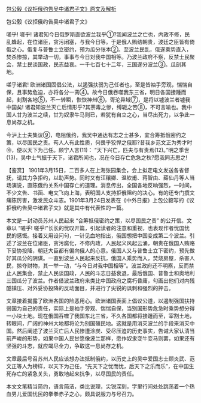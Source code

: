 [包公毅《议拒俄约告吴中诸君子文》原文及解析](https://www.vrrw.net/wx/10315.html)

包公毅《议拒俄约告吴中诸君子文》

嗟乎! 嗟乎! 诸君知今日俄罗斯直欲波兰我乎①?我闻波兰之亡也，内政不修，民乱蜂起，在位诸臣，贪污闭塞，与我今日等。于是俄人贿结朝贵，波廷之臣皆有倚俄之心。俄复与普鲁士立密约，预为瓜分张本②。至波兰民乱，俄遂乘势直入，焚杀惨掠，其举动一切，事事与今日对我中国相等。乃波兰政府不察，反禁士民聚会，禁士民谈国政，民志益衰。一千七百七十二年，三国遂分波兰③。瓜剖其地。

嗟乎诸君! 欧洲诸国固倡公法，以遏强扶弱为己任者也，至是皆袖手旁观，惴惴自保，且事势危迫，亦将各分一脔④。故今日俄吞噬我东三省，明日各国接踵而起，刲割各地⑤，不一转瞬，恢恢神州⑥，胥沦异域⑦，是将以墟波兰者墟我中国矣! 诸君知波兰灭亡后情形乎?其荼毒之惨，缚轭之苦⑧，不可言喻也。我中国人甘为波兰之续，甘为奴隶牛马则已，若犹有自立之心，当尽出死力，以争此一息尚存之机。

今沪上士夫集议⑨，电阻俄约，我吴中通达有志之士甚多，宜合筹抵俄密约之策，以尽国民之责。苟人人有此性质，何畏乎狡悍之俄耶?昔我乡范文正为秀才时⑩，便以天下为己任。顾宁人言(11)： “天下兴亡，匹夫与有责焉(12)。”明之季世(13)，吴中士气振于天下，诸君所闻也，况在今日存亡危急之秋?愿我同志思之!



【鉴赏】 1901年3月15日，二百多人在上海张园集会，会上拟定电文发送各省督抚，请其力争拒约，以助声势。同时又有汪穰卿、温钦甫、蒋智由、薛仙丹等人当场演说，直陈俄约关系中国存亡的道理。消息传出，全国各地反响强烈，一时间，不少文告、书函、电文飞向上海，表明国人支持拒俄阻约的决心。有的还专门撰文痛陈厉害，激发民众斗志。1901年3月24日发表在《中外日报》上包公毅写的《议拒俄约告吴中诸君子文》就是其中有代表性的一篇。

本文是一封动员苏州人民起来 “合筹抵俄密约之策，以尽国民之责” 的公开信。文章以 “嗟乎! 嗟乎!”长长的忧叹开篇，引起读者的注意和重视，也表现作者忧国忧民的感慨。接着又用设问句，一针见血地指出，俄国想把中国变成第二个波兰。引述了波兰在位诸臣，贪污腐化，不修内政，人民起义风起云涌，朝贵在俄国人贿赂下妥协投降，朝廷大臣都有偏向俄人的心意。俄国人又与普鲁士立下密约，预先做好其瓜分的阴谋。一直到波兰人民起来反抗，俄国人乘势而入，焚烧房屋，杀害人民，掠夺财物，其一举一动，“与今日对我中国相等”。波兰政府还不明察，反而禁止人民集会，禁止人民谈国政，人民的斗志日益衰退，最后俄国、普鲁士和奥地利三国瓜分了波兰。作者借波兰政府来类比中国政府之腐朽昏庸，勾画出他们对内残酷镇压、对外妥协投降的反动面目，并进行了尖锐的讽刺和强烈的抨击。

文章接着揭露了欧洲各国的险恶用心。欧洲诸国表面上倡议公道，以遏制强国扶持弱国为自己的责任，实际上是袖手旁观、惴惴自保，当别国形势危急时乘势想分得一小块土地。现在俄国吞噬了我国东北三省，不久各国都将接踵而至，宰割土地，转眼间，广阔的神州大地都将沦为别国殖民地。这就是用消灭波兰的手段来消灭中国。然后阐述了波兰灭亡后人民惨遭涂炭、受尽压迫的历史事实，告诫大家认清当前严峻的形势，如果中国人民甘愿像波兰那样，愿作奴隶变牛变马则罢，如果还有坚强的斗志，就应竭尽全力，争取这一息尚存之机。

文章最后号召苏州人民应该想办法抵制俄约，以历史上的吴中爱国志士顾炎武、范文正等人为榜样，以天下为己任，“先天下之忧而忧，后天下之乐而乐”，在中国生死存亡的紧急关头，勇敢地起来抗争，以尽国民的责任。

本文文笔精当简约，语言简洁，类比说理，尖锐深刻，字里行间处处跳荡着一个热血男儿爱国忧民的拳拳赤子之心，颇具说服力与号召力。

